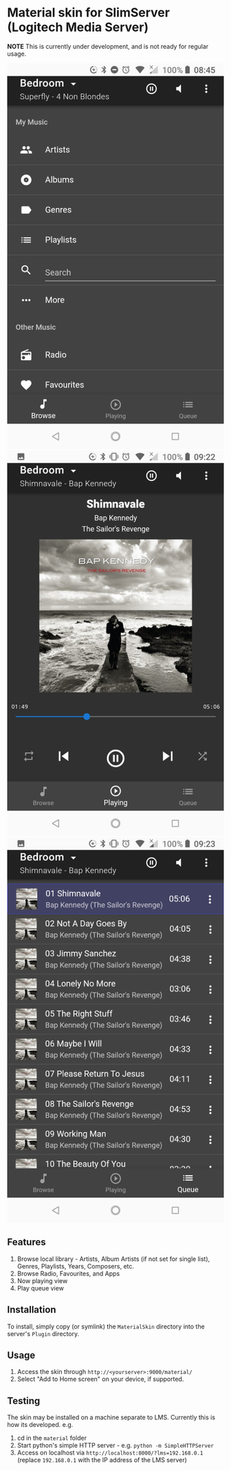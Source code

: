 # Material skin for SlimServer (Logitech Media Server)

**NOTE** This is currently under development, and is not ready for regular
usage.

![Browse](screenshots/browse.png)
![Now Playing](screenshots/now-playing.png)
![Queue](screenshots/queue.png)


## Features

1. Browse local library - Artists, Album Artists (if not set for single list),
   Genres, Playlists, Years, Composers, etc.
2. Browse Radio, Favourites, and Apps
3. Now playing view
4. Play queue view

## Installation

To install, simply copy (or symlink) the ```MaterialSkin``` directory into the
server's ```Plugin``` directory.

## Usage

1. Access the skin through `http://<yourserver>:9000/material/`
2. Select "Add to Home screen" on your device, if supported.


## Testing

The skin may be installed on a machine separate to LMS. Currently this 
is how its developed. e.g.

1. cd in the `material` folder
2. Start python's simple HTTP server - e.g. `python -m SimpleHTTPServer`
3. Access on localhost via `http://localhost:8000/?lms=192.168.0.1` 
   (replace `192.168.0.1` with the IP address of the LMS server)

